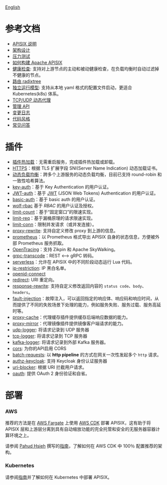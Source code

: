 <!--
#
# Licensed to the Apache Software Foundation (ASF) under one or more
# contributor license agreements.  See the NOTICE file distributed with
# this work for additional information regarding copyright ownership.
# The ASF licenses this file to You under the Apache License, Version 2.0
# (the "License"); you may not use this file except in compliance with
# the License.  You may obtain a copy of the License at
#
#     http://www.apache.org/licenses/LICENSE-2.0
#
# Unless required by applicable law or agreed to in writing, software
# distributed under the License is distributed on an "AS IS" BASIS,
# WITHOUT WARRANTIES OR CONDITIONS OF ANY KIND, either express or implied.
# See the License for the specific language governing permissions and
# limitations under the License.
#
-->
[English](../README.md)

参考文档
==================

* [APISIX 说明](../../README_CN.md)
* [架构设计](architecture-design.md)
* [压力测试](benchmark.md)
* [如何构建 Apache APISIX](how-to-build.md)
* [健康检查](health-check.md): 支持对上游节点的主动和被动健康检查，在负载均衡时自动过滤掉不健康的节点。
* [路由 radixtree](../router-radixtree.md)
* [独立运行模型](stand-alone.md): 支持从本地 yaml 格式的配置文件启动，更适合 Kubernetes(k8s) 体系。
* [TCP/UDP 动态代理](stream-proxy.md)
* [管理 API](admin-api.md)
* [变更日志](../../CHANGELOG_CN.md)
* [代码风格](../CODE_STYLE.md)
* [常见问答](../../FAQ_CN.md)

插件
===

* [插件热加载](plugins.md)：无需重启服务，完成插件热加载或卸载。
* [HTTPS](https.md)：根据 TLS 扩展字段 SNI(Server Name Indication) 动态加载证书。
* [动态负载均衡](architecture-design.md#upstream)：跨多个上游服务的动态负载均衡，目前已支持 round-robin 和一致性哈希算法。
* [key-auth](plugins/key-auth.md)：基于 Key Authentication 的用户认证。
* [JWT-auth](plugins/jwt-auth.md)：基于 [JWT](https://jwt.io/) (JSON Web Tokens) Authentication 的用户认证。
* [basic-auth](plugins/basic-auth.md)：基于 basic auth 的用户认证。
* [wolf-rbac](plugins/wolf-rbac.md) 基于 *RBAC* 的用户认证及授权。
* [limit-count](plugins/limit-count.md)：基于“固定窗口”的限速实现。
* [limit-req](plugins/limit-req.md)：基于漏桶原理的请求限速实现。
* [limit-conn](plugins/limit-conn.md)：限制并发请求（或并发连接）。
* [proxy-rewrite](plugins/proxy-rewrite.md): 支持自定义修改 proxy 到上游的信息。
* [prometheus](plugins/prometheus.md)：以 Prometheus 格式导出 APISIX 自身的状态信息，方便被外部 Prometheus 服务抓取。
* [OpenTracing](plugins/zipkin.md)：支持 Zikpin 和 Apache SkyWalking。
* [grpc-transcode](plugins/grpc-transcode.md)：REST <--> gRPC 转码。
* [serverless](plugins/serverless.md)：允许在 APISIX 中的不同阶段动态运行 Lua 代码。
* [ip-restriction](plugins/ip-restriction.md): IP 黑白名单。
* [openid-connect](plugins/oauth.md)
* [redirect](plugins/redirect.md): URI 重定向。
* [response-rewrite](plugins/response-rewrite.md): 支持自定义修改返回内容的 `status code`、`body`、`headers`。
* [fault-injection](plugins/fault-injection.md)：故障注入，可以返回指定的响应体、响应码和响应时间，从而提供了不同的失败场景下处理的能力，例如服务失败、服务过载、服务高延时等。
* [proxy-cache](plugins/proxy-cache.md)：代理缓存插件提供缓存后端响应数据的能力。
* [proxy-mirror](plugins/proxy-mirror.md)：代理镜像插件提供镜像客户端请求的能力。
* [udp-logger](plugins/udp-logger.md): 将请求记录到 UDP 服务器
* [tcp-logger](plugins/tcp-logger.md): 将请求记录到 TCP 服务器
* [kafka-logger](plugins/kafka-logger.md): 将请求记录到外部 Kafka 服务器。
* [cors](plugins/cors.md): 为你的API启用 CORS
* [batch-requests](plugins/batch-requests.md): 以 **http pipeline** 的方式在网关一次性发起多个 `http` 请求。
* [authz-keycloak](plugins/authz-keycloak-cn.md): 支持 Keycloak 身份认证服务器
* [uri-blocker](plugins/uri-blocker.md): 根据 URI 拦截用户请求。
* [oauth](plugins/oauth.md): 提供 OAuth 2 身份验证和自省。

部署
=======

### AWS

推荐的方法是在 [AWS Fargate](https://aws.amazon.com/fargate/) 上使用  [AWS CDK](https://aws.amazon.com/cdk/) 部署 APISIX，这有助于将 APISIX 层和上游层分离到具有自动缩放功能的完全托管和安全的无服务器容器计算环境之上。

请参阅 [Pahud Hsieh](https://github.com/pahud) 撰写的[指南](https://github.com/pahud/cdk-samples/blob/master/typescript/apisix/README.md)，了解如何在 AWS CDK 中 100％ 配置推荐的架构。

### Kubernetes

请参阅[指南](../../kubernetes/README.md)并了解如何在 Kubernetes 中部署 APISIX。


